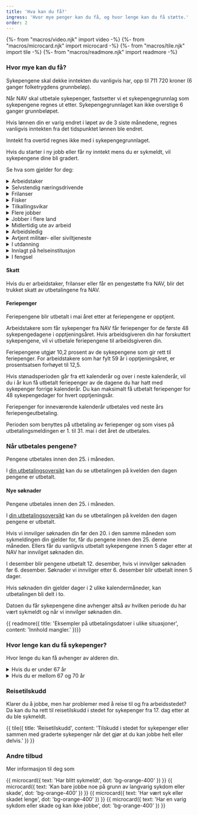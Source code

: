 ```yaml
---
title: 'Hva kan du få?'
ingress: 'Hvor mye penger kan du få, og hvor lenge kan du få støtte.'
order: 2
---
```


{%- from "macros/video.njk" import video -%}
{%- from "macros/microcard.njk" import microcard -%}
{%- from "macros/tile.njk" import tile -%}
{%- from "macros/readmore.njk" import readmore -%}

### Hvor mye kan du få?

Sykepengene skal dekke inntekten du vanligvis har, opp til 711 720 kroner (6 ganger folketrygdens grunnbeløp).

Når NAV skal utbetale sykepenger, fastsetter vi et sykepengegrunnlag som sykepengene regnes ut etter. Sykepengegrunnlaget kan ikke overstige 6 ganger grunnbeløpet.

Hvis lønnen din er varig endret i løpet av de 3 siste månedene, regnes vanligvis inntekten fra det tidspunktet lønnen ble endret.

Inntekt fra overtid regnes ikke med i sykepengegrunnlaget.

Hvis du starter i ny jobb eller får ny inntekt mens du er sykmeldt, vil sykepengene dine bli gradert.

Se hva som gjelder for deg:

<div class="accordion">
  <details>
    <summary>Arbeidstaker</summary>
      <p>Innhold mangler</p>
  </details>
  <details>
    <summary>Selvstendig næringsdrivende</summary>
    <p>Innhold mangler</p>
  </details>
  <details>
    <summary>Frilanser</summary>
    <p>Innhold mangler</p>
  </details>
  <details>
    <summary>Fisker</summary>
    <p>Innhold mangler</p>
  </details>
  <details>
    <summary>Tilkallingsvikar</summary>
    <p>Innhold mangler</p>
  </details>
  <details>
    <summary>Flere jobber</summary>
    <p>Innhold mangler</p>
  </details>
  <details>
    <summary>Jobber i flere land</summary>
    <p>Innhold mangler</p>
  </details>
  <details>
    <summary>Midlertidig ute av arbeid</summary>
    <p>Innhold mangler</p>
  </details>
  <details>
    <summary>Arbeidsledig</summary>
    <p>Innhold mangler</p>
  </details>
  <details>
    <summary>Avtjent militær- eller siviltjeneste</summary>
    <p>Innhold mangler</p>
  </details>
  <details>
    <summary>I utdanning</summary>
    <p>Innhold mangler</p>
  </details>
  <details>
    <summary>Innlagt på helseinstitusjon</summary>
    <p>Innhold mangler</p>
  </details>
  <details>
    <summary>I fengsel</summary>
    <p>Innhold mangler</p>
  </details>
</div>

#### Skatt

Hvis du er arbeidstaker, frilanser eller får en pengestøtte fra NAV, blir det trukket skatt av utbetalingene fra NAV.

#### Feriepenger

Feriepengene blir utbetalt i mai året etter at feriepengene er opptjent.

Arbeidstakere som får sykepenger fra NAV får feriepenger for de første 48 sykepengedagene i opptjeningsåret. Hvis arbeidsgiveren din har forskuttert sykepengene, vil vi utbetale feriepengene til arbeidsgiveren din.

Feriepengene utgjør 10,2 prosent av de sykepengene som gir rett til feriepenger. For arbeidstakere som har fylt 59 år i opptjeningsåret, er prosentsatsen forhøyet til 12,5.

Hvis stønadsperioden går fra ett kalenderår og over i neste kalenderår, vil du i år kun få utbetalt feriepenger av de dagene du har hatt med sykepenger forrige kalenderår. Du kan maksimalt få utbetalt feriepenger for 48 sykepengedager for hvert opptjeningsår.

Feriepenger for inneværende kalenderår utbetales ved neste års feriepengeutbetaling.

Perioden som benyttes på utbetaling av feriepenger og som vises på utbetalingsmeldingen er 1. til 31. mai i det året de utbetales.

### Når utbetales pengene?

Pengene utbetales innen den 25. i måneden.

I [din utbetalingsoversikt](#) kan du se utbetalingen på kvelden den dagen pengene er utbetalt.

#### Nye søknader

Pengene utbetales innen den 25. i måneden.

I [din utbetalingsoversikt](#) kan du se utbetalingen på kvelden den dagen pengene er utbetalt.

Hvis vi innvilger søknaden din før den 20. i den samme måneden som sykmeldingen din gjelder for, får du pengene innen den 25. denne måneden. Ellers får du vanligvis utbetalt sykepengene innen 5 dager etter at NAV har innvilget søknaden din.

I desember blir pengene utbetalt 12. desember, hvis vi innvilger søknaden før 6. desember. Søknader vi innvilger etter 6. desember blir utbetalt innen 5 dager.

Hvis søknaden din gjelder dager i 2 ulike kalendermåneder, kan utbetalingen bli delt i to.

Datoen du får sykepengene dine avhenger altså av hvilken periode du har vært sykmeldt og når vi innvilger søknaden din.

{{ readmore({
  title: 'Eksempler på utbetalingsdatoer i ulike situasjoner',
  content: 'Innhold mangler.'
})}}

### Hvor lenge kan du få sykepenger?

Hvor lenge du kan få avhenger av alderen din.

<div class="accordion">
  <details>
    <summary>Hvis du er under 67 år</summary>
    <p>Innhold mangler</p>
  </details>
  <details>
    <summary>Hvis du er mellom 67 og 70 år</summary>
    <p>Innhold mangler</p>
  </details>
</div>

### Reisetilskudd

Klarer du å jobbe, men har problemer med å reise til og fra arbeidsstedet? Da kan du ha rett til reisetilskudd i stedet for sykepenger fra 17. dag etter at du ble sykmeldt.

{{ tile({ 
  title: 'Reisetilskudd',
  content: 'Tilskudd i stedet for sykepenger eller sammen med graderte sykepenger når det gjør at du kan jobbe helt eller delvis.'
}) }}

### Andre tilbud

Mer informasjon til deg som

<div class="grid gap-2 mt-2 justify-items-start">
  {{ microcard({ text: 'Har blitt sykmeldt', dot: 'bg-orange-400' }) }}
  {{ microcard({ text: 'Kan bare jobbe noe på grunn av langvarig sykdom eller skade', dot: 'bg-orange-400' }) }}
  {{ microcard({ text: 'Har vært syk eller skadet lenge', dot: 'bg-orange-400' }) }}
  {{ microcard({ text: 'Har en varig sykdom eller skade og kan ikke jobbe', dot: 'bg-orange-400' }) }}
</div>
